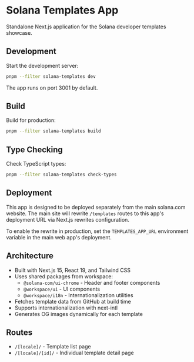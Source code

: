# Solana Templates App

Standalone Next.js application for the Solana developer templates showcase.

## Development

Start the development server:

```bash
pnpm --filter solana-templates dev
```

The app runs on port 3001 by default.

## Build

Build for production:

```bash
pnpm --filter solana-templates build
```

## Type Checking

Check TypeScript types:

```bash
pnpm --filter solana-templates check-types
```

## Deployment

This app is designed to be deployed separately from the main solana.com website.
The main site will rewrite `/templates` routes to this app's deployment URL via
Next.js rewrites configuration.

To enable the rewrite in production, set the `TEMPLATES_APP_URL` environment
variable in the main web app's deployment.

## Architecture

- Built with Next.js 15, React 19, and Tailwind CSS
- Uses shared packages from workspace:
  - `@solana-com/ui-chrome` - Header and footer components
  - `@workspace/ui` - UI components
  - `@workspace/i18n` - Internationalization utilities
- Fetches template data from GitHub at build time
- Supports internationalization with next-intl
- Generates OG images dynamically for each template

## Routes

- `/[locale]/` - Template list page
- `/[locale]/[id]/` - Individual template detail page
